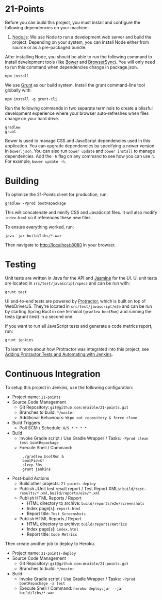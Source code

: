 # 21-Points
Before you can build this project, you must install and configure the following dependencies on your machine:

1. [Node.js][]: We use Node to run a development web server and build the project.
   Depending on your system, you can install Node either from source or as a pre-packaged bundle.

After installing Node, you should be able to run the following command to install development tools (like
[Bower][] and [BrowserSync][]). You will only need to run this command when dependencies change in package.json.

    npm install

We use [Grunt][] as our build system. Install the grunt command-line tool globally with:

    npm install -g grunt-cli

Run the following commands in two separate terminals to create a blissful development experience where your browser
auto-refreshes when files change on your hard drive.

    gradlew
    grunt

Bower is used to manage CSS and JavaScript dependencies used in this application. You can upgrade dependencies by
specifying a newer version in `bower.json`. You can also run `bower update` and `bower install` to manage dependencies.
Add the `-h` flag on any command to see how you can use it. For example, `bower update -h`.

# Building

To optimize the 21-Points client for production, run:

    gradlew -Pprod bootRepackage

This will concatenate and minify CSS and JavaScript files. It will also modify `index.html` so it references
these new files.

To ensure everything worked, run:

    java -jar build/libs/*.war

Then navigate to [http://localhost:8080](http://localhost:8080) in your browser.

# Testing

Unit tests are written in Java for the API and [Jasmine][] for the UI. UI unit tests are located in `src/test/javascript/specs` and can be run with:

    grunt test

UI end-to-end tests are powered by [Protractor][], which is built on top of WebDriverJS. They're located in `src/test/javascript/e2e` and can be run by starting Spring Boot in one terminal (`gradlew bootRun`) and
running the tests (grunt itest) in a second one.

If you want to run all JavaScript tests and generate a code metrics report, run:

    grunt jenkins

To learn more about how Protractor was integrated into this project, see
[Adding Protractor Tests and Automating with Jenkins](http://www.jhipster-book.com/#!/news/entry/adding-protractor-tests).

# Continuous Integration

To setup this project in Jenkins, use the following configuration:

* Project name: `21-points`
* Source Code Management
    * Git Repository: `git@github.com:mraible/21-points.git`
    * Branches to build: `*/master`
    * Additional Behaviours: `Wipe out repository & force clone`
* Build Triggers
    * Poll SCM / Schedule: `H/5 * * * *`
* Build
    * Invoke Gradle script / Use Gradle Wrapper / Tasks: `-Pprod clean test bootRepackage`
    * Execute Shell / Command:
```        
        ./gradlew bootRun &  
        bootPid=$!  
        sleep 30s  
        grunt jenkins
```
* Post-build Actions
    * Build other projects: `21-points-deploy`
    * Publish JUnit test result report / Test Report XMLs: `build/test-results/*.xml,build/reports/e2e/*.xml`
    * Publish HTML Reports / Report
        * HTML directory to archive: `build/reports/e2e/screenshots`
        * Index page[s]: `report.html`
        * Report title: `Test Screenshots`
    * Publish HTML Reports / Report
        * HTML directory to archive: `build/reports/metrics`
        * Index page[s]: `index.html`
        * Report title: `Code Metrics`

Then create another job to deploy to Heroku.

* Project name: `21-points-deploy`
* Source Code Management
    * Git Repository: `git@github.com:mraible/21-points.git`
    * Branches to build: `*/master`
* Build
    * Invoke Gradle script / Use Gradle Wrapper / Tasks: `-Pprod bootRepackage -x test`
    * Execute Shell / Command: `heroku deploy:jar --jar build/libs/*.war`

[Node.js]: https://nodejs.org/
[Bower]: http://bower.io/
[Grunt]: http://gruntjs.com/
[BrowserSync]: http://www.browsersync.io/
[Karma]: http://karma-runner.github.io/
[Jasmine]: http://jasmine.github.io/2.0/introduction.html
[Protractor]: https://angular.github.io/protractor/



